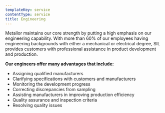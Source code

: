 ```yaml
---
templateKey: service
contentType: service
title: Engineering
---
```

Metallor maintains our core strength by putting a high emphasis on our engineering capability. With more than 60% of our employees having engineering backgrounds with either a mechanical or electrical degree, SIL provides customers with professional assistance in product development and production.

**Our engineers offer many advantages that include:**

* Assigning qualified manufacturers
* Clarifying specifications with customers and manufacturers
* Monitoring the development progress
* Correcting discrepancies from sampling
* Assisting manufacturers in improving production efficiency
* Quality assurance and inspection criteria
* Resolving quality issues